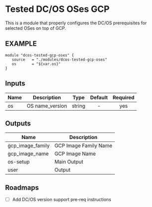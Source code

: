 # Tested DC/OS OSes GCP

This is a module that properly configures the DC/OS prerequisites for selected OSes on top of GCP.

## EXAMPLE

```hcl
module "dcos-tested-gcp-oses" {
   source   = "./modules/dcos-tested-gcp-oses"
   os       = "${var.os}"
}
```

## Inputs

| Name | Description | Type | Default | Required |
|------|-------------|:----:|:-----:|:-----:|
| os | OS name_version | string | - | yes |

## Outputs

| Name | Description |
|------|-------------|
| gcp_image_family | GCP Image Family Name |
| gcp_image_name | GCP Image Name |
| os-setup | Main Output |
| user | Output |

## Roadmaps

 - [ ] Add DC/OS version support pre-req instructions
